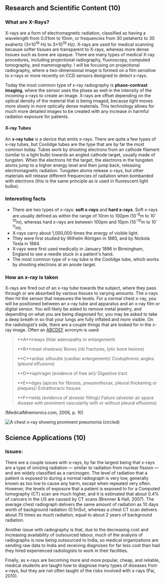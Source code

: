## Research and Scientific Content (10)

### What are X-Rays?

X-rays are a form of electromagnetic radiation, classified as having a wavelength from 0.01nm to 10nm, or frequencies from 30 petahertz to 30 exahertz (3×10<sup>16</sup> Hz to 3×10<sup>19</sup> Hz). X-rays are used for medical scanning because softer tissues are transparent to X-rays, whereas more dense tissues such as bone are opaque. There are many types of medical X-ray procedures, including projectional radiography, fluoroscopy, computed tomography, and mammography. I will be focusing on projectional radiography, where a two-dimensional image is formed on a film sensitive to x-rays or more recently on CCD sensors designed to detect x-rays. 

Today the most common type of x-ray radiography is **phase-contrast imaging**, where the sensor uses the phase as well in the intensity of the incoming x-rays to create an image. X-rays are offset depending on the optical density of the material that is being imaged, because light moves more slowly in more optically dense materials. This technology allows for much more detailed images to be created with any increase in harmful radiation exposure for patients.

#### X-ray Tubes

An **x-ray tube** is a device that emits x-rays. There are quite a few types of x-ray tubes, but Coolidge tubes are the type that are by far the most common today. Tubes work by shooting electrons from an cathode filament (similar to a light bulb) towards an angled cathode target, usually made of tungsten. When the electrons hit the target, the electrons in the tungsten atoms jump to a higher energy level and then jump back, releasing electromagnetic radiation. Tungsten atoms release x-rays, but other materials will release different frequencies of radiation when bombarded with electrons (this is the same principle as is used in fluorescent light bulbs).

### Interesting facts

* There are two types of x-rays: **soft x-rays** and **hard x-rays**. Soft x-rays are usually defined as within the range of 10nm to 100pm (10<sup>-8</sup>m to 10<sup>-10</sup>m), whereas hard x-rays are between 100pm and 10pm (10<sup>-10</sup>m to 10<sup>-11</sup>m).
* X-rays carry about 1,000,000 times the energy of visible light.
* They were first studied by Wilhelm Röntgen in 1885, and by Nickola Tesla in 1884.
* X-rays were first used medically in January 1896 in Birmingham, England to see a needle stuck in a patient's hand.
* The most common type of x-ray tube is the Coolidge tube, which works by shooting electrons at an anode target.

### How an x-ray is taken

X-rays are fired out of an x-ray tube towards the subject, where they pass through or are absorbed by various tissues to varying amounts. The x-rays then hit the sensor that measures the levels. For a normal chest x-ray, you will be positioned between an x-ray tube and apparatus and an x-ray film or digital sensor. You will likely be asked to remove metal jewelry, and depending on what you are being diagnosed for, you may be asked to take a deep breath in so that your lungs are fully inflated and more visible.
On the radiologist’s side, there are a couple things that are looked for in the x-ray image. Often an <u>ABCDEF</u> acronym is used: 

> <p>**A**irways (hilar adenopathy or enlargement)</p>
> <p>**B**reast shadows/ Bones (rib fractures, lytic bone lesions)</p>
> <p>**C**ardiac silhoutte (cardiac enlargement)/ Costophrenic angles (pleural effusions)</p>
> <p>**D**iaphragm (evidence of free air)/ Digestive tract</p>
> <p>**E**dges (apices for fibrosis, pneumothorax, pleural thickening or plaques)/ Extrathoracic tissues</p>
> <p>**F**ields (evidence of alveolar filling)/ Failure (alveolar air space disease with prominent vascularity with or without pleural effusions)</p>

(MedicalMnemonics.com, 2006, p. 10)

![A chest x-ray showing prominent pneumonia (circled)](img/pneumonia-xray.jpg)

## Science Applications (10)

### Issues:

There are a couple issues with x-rays, by far the largest being that x-rays are a type of ionizing radiation — similar to radiation from nuclear fission — and are widely classified as a carcinogen. The level of radiation that a patient is exposed to during a normal radiograph is very low, generally known as too low to cause any harm, except when repeated very often. However, the levels of exposure that a patient is exposed to for a Computed tomography (CT) scan are much higher, and it is estimated that about 0.4% of cancers in the US are caused by CT scans (Brenner & Hall, 2007). The average chest radiograph delivers the same amount of radiation as 10 days worth of background radiation (0.1mSv), whereas a chest CT scan delivers about 70 times as much radiation, equal to about 2 years of background radiation.

Another issue with radiography is that, due to the decreasing cost and increasing availability of outsourced labour, much of the analysis of radiographs is now being outsourced to India, so medical organizations are sending raw data to India and receiving diagnoses for far less cost than had they hired experienced radiologists to work in their facilities. 

Finally, as x-rays are becoming more and more popular, cheap, and reliable, medical students are taught how to diagnose many types of diseases from x-rays, but they are not often taught of the risks involved with x-rays (Pai, 2010).


[^x-ray_tube]: ![](https://www.orau.org/ptp/collection/xraytubescoolidge/GE-D17.jpg)
